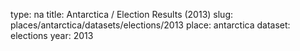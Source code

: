 type: na
title: Antarctica / Election Results (2013)
slug: places/antarctica/datasets/elections/2013
place: antarctica
dataset: elections
year: 2013

